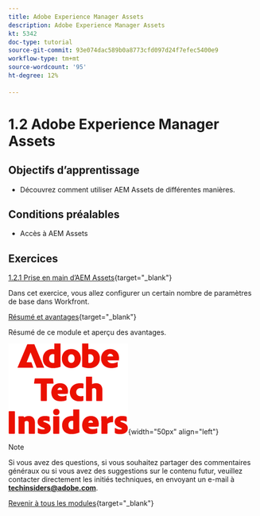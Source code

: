 ```yaml
---
title: Adobe Experience Manager Assets
description: Adobe Experience Manager Assets
kt: 5342
doc-type: tutorial
source-git-commit: 93e074dac589b0a8773cfd097d24f7efec5400e9
workflow-type: tm+mt
source-wordcount: '95'
ht-degree: 12%

---
```


# 1.2 Adobe Experience Manager Assets

## Objectifs d’apprentissage

- Découvrez comment utiliser AEM Assets de différentes manières.

## Conditions préalables

- Accès à AEM Assets

## Exercices

[1.2.1 Prise en main d’AEM Assets](./ex1.md){target="_blank"}

Dans cet exercice, vous allez configurer un certain nombre de paramètres de base dans Workfront.

[Résumé et avantages](./summary.md){target="_blank"}

Résumé de ce module et aperçu des avantages.

![Insiders de la technologie ](./../../../assets/images/techinsiders.png){width="50px" align="left"}

>[!NOTE]
>
>Si vous avez des questions, si vous souhaitez partager des commentaires généraux ou si vous avez des suggestions sur le contenu futur, veuillez contacter directement les initiés techniques, en envoyant un e-mail à **techinsiders@adobe.com**.

[Revenir à tous les modules](../../../overview.md){target="_blank"}
